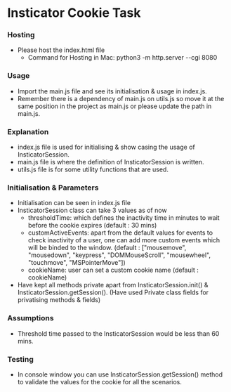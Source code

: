 # Insticator Cookie Task

### Hosting
- Please host the index.html file
  - Command for Hosting in Mac: python3 -m http.server --cgi 8080

### Usage
- Import the main.js file and see its initialisation & usage in index.js.
- Remember there is a dependency of main.js on utils.js so move it at the same position in the project as main.js or please update the path in main.js.

### Explanation
- index.js file is used for initialising & show casing the usage of InsticatorSession.
- main.js file is where the definition of InsticatorSession is written.
- utils.js file is for some utility functions that are used.

### Initialisation & Parameters
- Initialisation can be seen in index.js file
- InsticatorSession class can take 3 values as of now
  - thresholdTime: which defines the inactivity time in minutes to wait before the cookie expires (default : 30 mins)
  - customActiveEvents: apart from the default values for events to check inactivity of a user, one can add more custom events which will be binded to the window. (default : ["mousemove", "mousedown", "keypress", "DOMMouseScroll", "mousewheel", "touchmove", "MSPointerMove"])
  - cookieName: user can set a custom cookie name (default : cookieName)
- Have kept all methods private apart from InsticatorSession.init() & InsticatorSession.getSession(). (Have used Private class fields for privatising methods & fields)

### Assumptions
- Threshold time passed to the InsticatorSession would be less than 60 mins.

### Testing
- In console window you can use InsticatorSession.getSession() method to validate the values for the cookie for all the scenarios.
